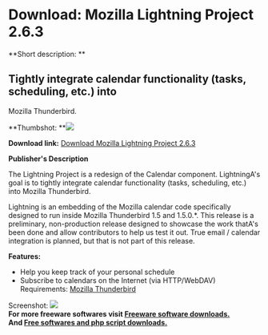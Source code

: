 # Download: Mozilla Lightning Project 2.6.3

**Short description: **

## Tightly integrate calendar functionality (tasks, scheduling, etc.) into
Mozilla Thunderbird.

  
**Thumbshot: **![](http://www.freewarefiles.com/screenshot/moz_lightningproj_md.gif)   
  
**Download link:** [Download Mozilla Lightning Project 2.6.3](http://freesoftwares.boysofts.com/Mozilla-Lightning-Project_program_23671.html)  
  

**Publisher's Description**  
  

The Lightning Project is a redesign of the Calendar component. LightningA's
goal is to tightly integrate calendar functionality (tasks, scheduling, etc.)
into Mozilla Thunderbird.

Lightning is an embedding of the Mozilla calendar code specifically designed
to run inside Mozilla Thunderbird 1.5 and 1.5.0.*. This release is a
preliminary, non-production release designed to showcase the work thatA's been
done and allow contributors to help us test it out. True email / calendar
integration is planned, but that is not part of this release.

**Features:**

  * Help you keep track of your personal schedule 
  * Subscribe to calendars on the Internet (via HTTP/WebDAV) 
Requirements: [Mozilla
Thunderbird](http://www.freewarefiles.com/program_5_55_9700.html)

  
  
Screenshot: ![](http://www.freewarefiles.com/screenshot/moz_lightningproj.gif)  
**For more freeware softwares visit [Freeware software downloads.](http://freesoftwares.boysofts.com/)**   
**And [Free softwares and php script downloads.](http://www.boysofts.com/)**


